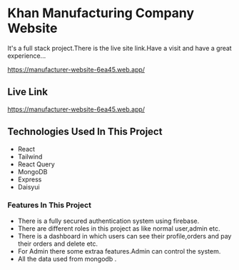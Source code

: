 # Khan Manufacturing Company Website

It's a full stack project.There is the live site link.Have a visit and have a great experience...

https://manufacturer-website-6ea45.web.app/

## Live Link 
https://manufacturer-website-6ea45.web.app/

## Technologies Used In This Project

-  React
-  Tailwind
-  React Query
-  MongoDB
-  Express
-  Daisyui

### Features In This Project

-  There is a fully secured authentication system using firebase.
-  There are different roles in this project as like normal user,admin etc.
-  There is a dashboard in which users can see their profile,orders and pay their orders and delete etc.
-  For Admin there some extraa features.Admin can control the system.
-  All the data used from mongodb .
